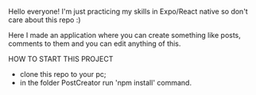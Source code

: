 Hello everyone! I'm just practicing my skills in Expo/React native so don't care about this repo :)

Here I made an application where you can create something like posts, comments to them and you can edit anything of this.

HOW TO START THIS PROJECT

- clone this repo to your pc;
- in the folder PostCreator run 'npm install' command.
